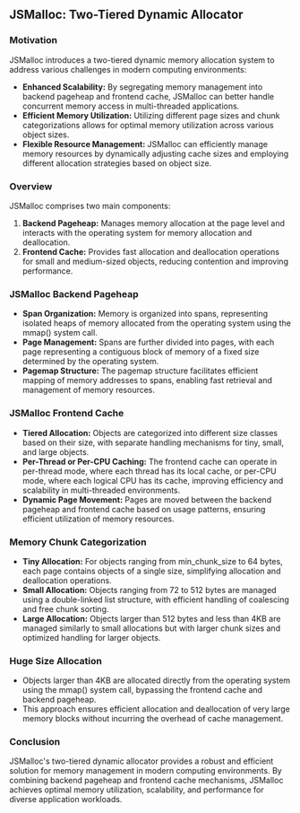 ## JSMalloc: Two-Tiered Dynamic Allocator

### Motivation

JSMalloc introduces a two-tiered dynamic memory allocation system to address various challenges in modern computing environments:

- **Enhanced Scalability:** By segregating memory management into backend pageheap and frontend cache, JSMalloc can better handle concurrent memory access in multi-threaded applications.
- **Efficient Memory Utilization:** Utilizing different page sizes and chunk categorizations allows for optimal memory utilization across various object sizes.
- **Flexible Resource Management:** JSMalloc can efficiently manage memory resources by dynamically adjusting cache sizes and employing different allocation strategies based on object size.

### Overview

JSMalloc comprises two main components:

1. **Backend Pageheap:** Manages memory allocation at the page level and interacts with the operating system for memory allocation and deallocation.
2. **Frontend Cache:** Provides fast allocation and deallocation operations for small and medium-sized objects, reducing contention and improving performance.

### JSMalloc Backend Pageheap

- **Span Organization:** Memory is organized into spans, representing isolated heaps of memory allocated from the operating system using the mmap() system call.
- **Page Management:** Spans are further divided into pages, with each page representing a contiguous block of memory of a fixed size determined by the operating system.
- **Pagemap Structure:** The pagemap structure facilitates efficient mapping of memory addresses to spans, enabling fast retrieval and management of memory resources.

### JSMalloc Frontend Cache

- **Tiered Allocation:** Objects are categorized into different size classes based on their size, with separate handling mechanisms for tiny, small, and large objects.
- **Per-Thread or Per-CPU Caching:** The frontend cache can operate in per-thread mode, where each thread has its local cache, or per-CPU mode, where each logical CPU has its cache, improving efficiency and scalability in multi-threaded environments.
- **Dynamic Page Movement:** Pages are moved between the backend pageheap and frontend cache based on usage patterns, ensuring efficient utilization of memory resources.

### Memory Chunk Categorization

- **Tiny Allocation:** For objects ranging from min_chunk_size to 64 bytes, each page contains objects of a single size, simplifying allocation and deallocation operations.
- **Small Allocation:** Objects ranging from 72 to 512 bytes are managed using a double-linked list structure, with efficient handling of coalescing and free chunk sorting.
- **Large Allocation:** Objects larger than 512 bytes and less than 4KB are managed similarly to small allocations but with larger chunk sizes and optimized handling for larger objects.

### Huge Size Allocation

- Objects larger than 4KB are allocated directly from the operating system using the mmap() system call, bypassing the frontend cache and backend pageheap.
- This approach ensures efficient allocation and deallocation of very large memory blocks without incurring the overhead of cache management.

### Conclusion

JSMalloc's two-tiered dynamic allocator provides a robust and efficient solution for memory management in modern computing environments. By combining backend pageheap and frontend cache mechanisms, JSMalloc achieves optimal memory utilization, scalability, and performance for diverse application workloads.
